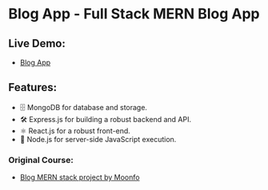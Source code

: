 # Blog App - Full Stack MERN Blog App

## Live Demo:

- [Blog App]()

## Features:

- 🗄️ MongoDB for database and storage.
- 🛠️ Express.js for building a robust backend and API.
- ⚛️ React.js for a robust front-end.
- 🚀 Node.js for server-side JavaScript execution.

### Original Course:

- [Blog MERN stack project by Moonfo](https://www.youtube.com/playlist?list=PLhaS1k1mPiCO878vo-9xFJAlUfcz9dMv2)
